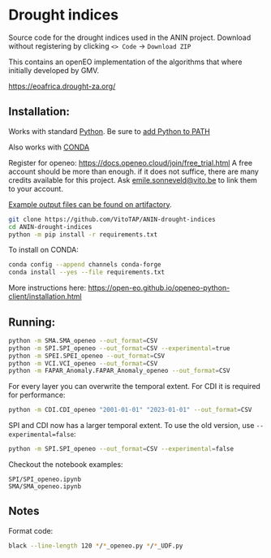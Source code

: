 # Drought indices

Source code for the drought indices used in the ANIN project. Download without registering by clicking `<> Code` -> `Download ZIP`

This contains an openEO implementation of the algorithms that where initially developed by GMV.

https://eoafrica.drought-za.org/

## Installation:

Works with standard [Python](https://www.python.org/downloads/). Be sure to [add Python to PATH](https://realpython.com/add-python-to-path/)

Also works with [CONDA](https://docs.anaconda.com/free/miniconda/)

Register for openeo: https://docs.openeo.cloud/join/free_trial.html
A free account should be more than enough. if it does not suffice, there are many credits available for this project. 
Ask emile.sonneveld@vito.be to link them to your account.

[Example output files can be found on artifactory](https://artifactory.vgt.vito.be/artifactory/auxdata-public/ANIN/).

```bash
git clone https://github.com/VitoTAP/ANIN-drought-indices
cd ANIN-drought-indices
python -m pip install -r requirements.txt
```

To install on CONDA: 
```bash
conda config --append channels conda-forge
conda install --yes --file requirements.txt
```

More instructions here: https://open-eo.github.io/openeo-python-client/installation.html

## Running:

```bash
python -m SMA.SMA_openeo --out_format=CSV
python -m SPI.SPI_openeo --out_format=CSV --experimental=true
python -m SPEI.SPEI_openeo --out_format=CSV
python -m VCI.VCI_openeo --out_format=CSV
python -m FAPAR_Anomaly.FAPAR_Anomaly_openeo --out_format=CSV
```

For every layer you can overwrite the temporal extent. For CDI it is required for performance:
```bash
python -m CDI.CDI_openeo "2001-01-01" "2023-01-01" --out_format=CSV
```

SPI and CDI now has a larger temporal extent. To use the old version, use `--experimental=false`:
```bash
python -m SPI.SPI_openeo --out_format=CSV --experimental=false
```

Checkout the notebook examples:
```
SPI/SPI_openeo.ipynb
SMA/SMA_openeo.ipynb
```

## Notes

Format code:
```bash
black --line-length 120 */*_openeo.py */*_UDF.py
```

